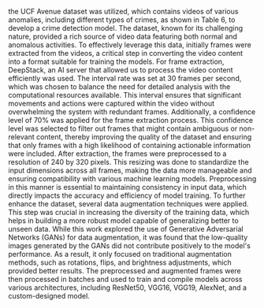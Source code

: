 the UCF Avenue dataset was utilized, which contains videos of various anomalies, including different types of crimes, as shown in Table 6, to develop a crime detection model. The dataset, known for its challenging nature, provided a rich source of video data featuring both normal and anomalous activities. To effectively leverage this data, initially frames were extracted from the videos, a critical step in converting the video content into a format suitable for training the models. For frame extraction, DeepStack, an AI server that allowed us to process the video content efficiently was used. The interval rate was set at 30 frames per second, which was chosen to balance the need for detailed analysis with the computational resources available. This interval ensures that significant movements and actions were captured within the video without overwhelming the system with redundant frames. Additionally, a confidence level of 70% was applied for the frame extraction process. This confidence level was selected to filter out frames that might contain ambiguous or non-relevant content, thereby improving the quality of the dataset and ensuring that only frames with a high likelihood of containing actionable information were included. After extraction, the frames were preprocessed to a resolution of 240 by 320 pixels. This resizing was done to standardize the input dimensions across all frames, making the data more manageable and ensuring compatibility with various machine learning models. Preprocessing in this manner is essential to maintaining consistency in input data, which directly impacts the accuracy and efficiency of model training. To further enhance the dataset, several data augmentation techniques were applied. This step was crucial in increasing the diversity of the training data, which helps in building a more robust model capable of generalizing better to unseen data. While this work explored the use of Generative Adversarial Networks (GANs) for data augmentation, it was found that the low-quality images generated by the GANs did not contribute positively to the model's performance. As a result, it only focused on traditional augmentation methods, such as rotations, flips, and brightness adjustments, which provided better results. The preprocessed and augmented frames were then processed in batches and used to train and compile models across various architectures, including ResNet50, VGG16, VGG19, AlexNet, and a custom-designed model.
